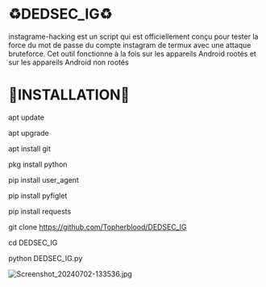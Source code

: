 # ♻️DEDSEC_IG♻️
instagrame-hacking est un script  qui est officiellement conçu pour tester la force du mot de passe du compte instagram de termux avec une attaque bruteforce. Cet outil fonctionne à la fois sur les appareils Android rootés et sur les appareils Android non rootés


# 🔰INSTALLATION🔰

apt update

apt upgrade

apt install git

pkg install python

pip install user_agent

pip install pyfiglet

pip install requests

git clone https://github.com/Topherblood/DEDSEC_IG

cd DEDSEC_IG

python DEDSEC_IG.py

![Screenshot_20240702-133536.jpg](https://github.com/Topherblood/DEDSEC_IG/assets/162853344/6cc663f0-90cf-4f60-8a20-801656f94770)